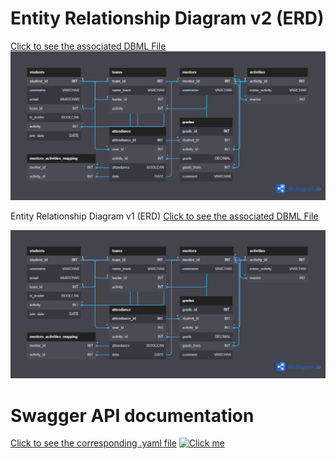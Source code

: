 # Entity Relationship Diagram v2 (ERD)
[Click to see the associated DBML File](docs/db/erd2.dbml)
[![Click me](docs/db/ERD_DbDiagram_v2.png)](https://dbdiagram.io/d/64aea39702bd1c4a5ef3c071)

 Entity Relationship Diagram v1 (ERD)
[Click to see the associated DBML File](docs/db/erd.dbml)
<!-- <iframe width="560" height="315" src='https://dbdiagram.io/embed/64abdc5d02bd1c4a5ecb6d77'></iframe>  -->
[![Click me](docs/db/ERD_DbDiagram.png)](https://dbdiagram.io/d/64abdc5d02bd1c4a5ecb6d77)

# Swagger API documentation
[Click to see the corresponding .yaml file](docs/api/openapi.yaml)
[![Click me](https://i.imgur.com/PLWc6re.gif)](https://gryg.github.io/IBM_Internship_Logistic_Tool_BE/#/)
